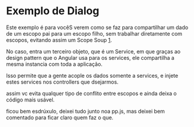 # Exemplo de Dialog

Este exemplo é para vocêS verem como se faz para compartilhar um dado de um escopo pai
para um escopo filho, sem trabalhar diretamente com escopos, evitando assim um Scope Soup [1].

No caso, entra um terceiro objeto, que é um Service, em que graças ao design pattern que o Angular usa para os services,
ele compartilha a mesma instancia com toda a aplicação.

Isso permite que a gente acople os dados somente a services, e injete estes services nos controllers que dsejarmos.

assim vc evita qualquer tipo de conflito entre escopos e ainda deixa o código mais usável.

ficou bem esdrúxulo, deixei tudo junto noa pp.js, mas deixei bem comentado para ficar claro quem faz o que.

[1]: http://www.technofattie.com/2014/03/21/five-guidelines-for-avoiding-scope-soup-in-angular.html